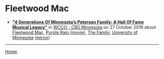 # Fleetwood Mac

 - [**"4 Generations Of Minnesota’s Peterson Family: A Hall Of Fame Musical Legacy"**](https://minnesota.cbslocal.com/2019/10/27/4-generations-of-minnesotas-peterson-family-a-hall-of-fame-musical-legacy/) in [WCCO - CBS Minnesota](https://minnesota.cbslocal.com/) on 27 October 2019 about [Fleetwood Mac](../../topics/fleetwood-mac/index.md), [Purple Rain (movie)](../../topics/movie/purple-rain/index.md), [The Family](../../topics/the-family/index.md), [University of Minnesota](../../topics/university-of-minnesota/index.md) ([mirror](https://web.archive.org/web/*/https://minnesota.cbslocal.com/2019/10/27/4-generations-of-minnesotas-peterson-family-a-hall-of-fame-musical-legacy/))

----

[Home](../)
